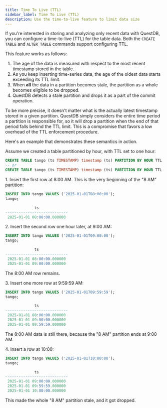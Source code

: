 ```yaml
---
title: Time To Live (TTL)
sidebar_label: Time To Live (TTL)
description: Use the time-to-live feature to limit data size
---
```


If you're interested in storing and analyzing only recent data with QuestDB, you
can configure a time-to-live (TTL) for the table data. Both the `CREATE TABLE`
and `ALTER TABLE` commands support configuring TTL.

This feature works as follows:

1. The age of the data is measured with respect to the most recent timestamp
   stored in the table.
2. As you keep inserting time-series data, the age of the oldest data starts
   exceeding its TTL limit.
3. When **all** the data in a partition becomes stale, the partition as a whole
   becomes eligible to be dropped.
4. QuestDB detects a stale partition and drops it as a part of the commit
   operation.

To be more precise, it doesn't matter what is the actually latest timestamp
stored in a given partition. QuestDB simply considers the entire time period a
partition is responsible for, so it will drop a partition when the end of that
period falls behind the TTL limit. This is a compromise that favors a low
overhead of the TTL enforcement procedure.

Here's an example that demonstrates these semantics in action.

Assume we created a table partitioned by hour, with TTL set to one hour:

```sql
CREATE TABLE tango (ts TIMESTAMP) timestamp (ts) PARTITION BY HOUR TTL 1 HOUR;
-- or
CREATE TABLE tango (ts TIMESTAMP) timestamp (ts) PARTITION BY HOUR TTL 1H;
```

1\. Insert the first row at 8:00 AM. This is the very beginning of the "8 AM"
partition:

```sql
INSERT INTO tango VALUES ('2025-01-01T08:00:00');
tango;

             ts
----------------------------
 2025-01-01 08:00:00.000000
```

2\. Insert the second row one hour later, at 9:00 AM:

```sql
INSERT INTO tango VALUES ('2025-01-01T09:00:00');
tango;

             ts
----------------------------
 2025-01-01 08:00:00.000000
 2025-01-01 09:00:00.000000
```

The 8:00 AM row remains.

3\. Insert one more row at 9:59:59 AM:

```sql
INSERT INTO tango VALUES ('2025-01-01T09:59:59');
tango;

             ts
----------------------------
 2025-01-01 08:00:00.000000
 2025-01-01 09:00:00.000000
 2025-01-01 09:59:59.000000
```

The 8:00 AM data is still there, because the "8 AM" partition ends at 9:00 AM.

4\. Insert a row at 10:00:

```sql
INSERT INTO tango VALUES ('2025-01-01T10:00:00');
tango;

             ts
----------------------------
 2025-01-01 09:00:00.000000
 2025-01-01 09:59:59.000000
 2025-01-01 10:00:00.000000
```

This made the whole "8 AM" partition stale, and it got dropped.
